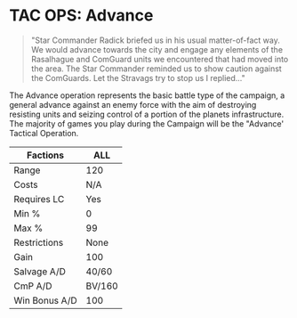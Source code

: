 # TAC OPS: Advance

> "Star Commander Radick briefed us in his usual matter-of-fact way. We would advance towards the city and engage any
elements of the Rasalhague and ComGuard units we encountered that had moved into the area. The Star Commander reminded us to show caution against the ComGuards. Let the Stravags try to stop us I replied..."

The Advance operation represents the basic battle type of the campaign, a general advance against an enemy force with the aim of destroying resisting units and seizing control of a portion of the planets infrastructure. The majority of games you play during the Campaign will be the "Advance' Tactical Operation.

Factions | ALL
--- | ---
Range | 120
Costs | N/A
Requires LC | Yes
Min % | 0
Max % | 99
Restrictions | None
Gain | 100
Salvage A/D | 40/60
CmP A/D | BV/160
Win Bonus A/D | 100
